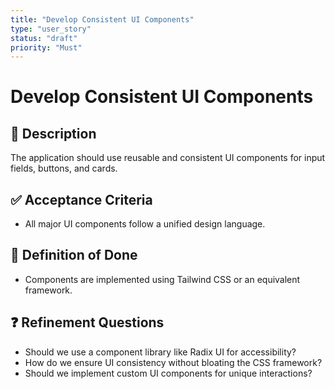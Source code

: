 ```yaml
---
title: "Develop Consistent UI Components"
type: "user_story"
status: "draft"
priority: "Must"
---
```


# Develop Consistent UI Components

## 📌 Description
The application should use reusable and consistent UI components for input fields, buttons, and cards.

## ✅ Acceptance Criteria
- All major UI components follow a unified design language.

## 🎯 Definition of Done
- Components are implemented using Tailwind CSS or an equivalent framework.

## ❓ Refinement Questions
- Should we use a component library like Radix UI for accessibility?
- How do we ensure UI consistency without bloating the CSS framework?
- Should we implement custom UI components for unique interactions?
